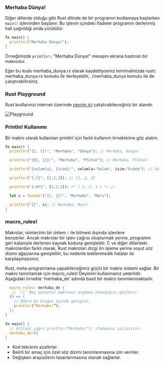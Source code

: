 ### Merhaba Dünya!
Diğer dillerde olduğu gibi Rust dilinde de bir programın kodlamaya başlarken `main()` işlevinden başlanır. Bu  işlevin içindeki ifadeler programın derlenmiş hali çağrıldığı anda yürütülür.

```Rust
fn main() { 
  println!("Merhaba Dünya!"); 
}
````
Örneğimizde `println!;` "Merhaba Dünya!" mesajını ekrana bastıran bir makrodur.

Eğer bu kodu merhaba_dunya.rs olarak kaydettiyseniz terminalinizde rustc merhaba_dunya.rs komutu ile derleyebilir, ./merhaba_dunya komutu ile de çalıştırabilirsiniz.

### Rust Playground
Rust kodlarınızı internet üzerinde [çevrim içi](https://play.rust-lang.org/) çalıştırabileceğiniz bir alandır.

![Playground](https://github.com/rust-lang-tr/dokuman/blob/master/resimler/Rust-Playground.png)

### Println! Kullanımı
Bir makro olarak kullanılan println! için farklı kullanım örneklerine göz atalım.

```Rust
fn main() { 
  println!("{}, {}!", "Merhaba", "Dünya"); // Merhaba, Dünya! 

  println!("{0}, {1}!", "Merhaba", "Plüton"); // Merhaba, Plüton! 

  println!("{selamla}, {isim}!", selamla="Selam", isim="Erdem"); // Selam, Erdem!

  println!("{:?}", [1,2,3]); // [1, 2, 3] 

  println!("{:#?}", [1,2,3]); /* [ 1, 2, 3 ] */ // 

  let x = format!("{}, {}!", "Merhaba", "Mars"); 

  println!("{}", x); // Merhaba, Mars! 
}
````

### macro_rules!
Makrolar, isimlerinin bir ünlem `!` ile bitmesi dışında işlevlere benzerler. Ancak makrolar bir işlev çağrısı oluşturmak yerine, programın geri kalanıyla derlenen kaynak koduna genişletilir. C ve diğer dillerdeki makrolardan farklı olarak, Rust makroları dizgi ön işleme yerine soyut söz dizimi ağaçlarına genişletilir, bu nedenle beklenmedik hatalar ile karşılaşmazsınız.

Rust, meta-programlama yapabileceğimiz güçlü bir makro sistemi sağlar. Bir makro tanımlamak için macro_rules! Deyimini kullanmanız yeterlidir.
Aşağıdaki örnekte ‘merhaba_de’ adında basit bir makro tanımlanmaktadır.

```Rust
  macro_rules! merhaba_de {
   // ‘()’ Boş parantez makronun argüman almadığını gösterir.
  () => {
    // Makro bu bloğun içinde genişler.
    println!(“Merhaba!”);
  };
}

fn main() {
  // Alttaki çağrı println!(“Merhaba!”); ifadesini çalıştırır. 
  merhaba_de!()
}
````

- Kod tekrarını azaltırlar.
- Belirli bir amaç için özel söz dizimi tanımlanmasına izin verirler.
- Değişken arayüzlerin tasarlanmasına olanak sağlarlar.
